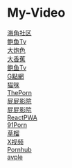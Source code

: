 # My-Video
<DL><p>
    <DT><A ADD_DATE="1684788588" HREF="https://haijiao.com/">海角社区</A>
    <DT><A ADD_DATE="1684788903" HREF="http://fu53.vip/">鲍鱼Tv</A>
    <DT><A ADD_DATE="1684789071" HREF="http://ixix12.com/">大炮色</A>
    <DT><A ADD_DATE="1684789175" HREF="https://992dh73.com/">大香蕉</A>
    <DT><A ADD_DATE="1684789219" HREF="http://by1279.com/">鲍鱼Tv</A>
    <DT><A ADD_DATE="1684789356" HREF="https://gdav.com/">G點網</A>
    <DT><A ADD_DATE="1684789399" HREF="https://maomiav.com/">猫咪</A>
    <DT><A ADD_DATE="1684789438" HREF="http://theporn.cc/">ThePorn</A>
    <DT><A ADD_DATE="1684789473" HREF="https://pp23.tv/">屁屁影院</A>
    <DT><A ADD_DATE="1684789502" HREF="https://pp66.tv/">屁屁影院</A>
    <DT><A ADD_DATE="1686248976" HREF="https://p3.hui005.co/?aff_code=dH4nv#/home">ReactPWA</A>
    <DT><A ADD_DATE="1684789503" HREF="https://91porn.com/">91Porn</A>
    <DT><A ADD_DATE="1684789203" HREF="https://caoliu1024.com/">草榴</A>
    <DT><A ADD_DATE="1684289503" HREF="https://www.xvideos.com/">X视频</A>
    <DT><A ADD_DATE="1684729203" HREF="https://cn.pornhub.com/">Pornhub</A>
    <DT><A ADD_DATE="1684229203" HREF="https://avple.tv/">avple</A>
</DL><p>
